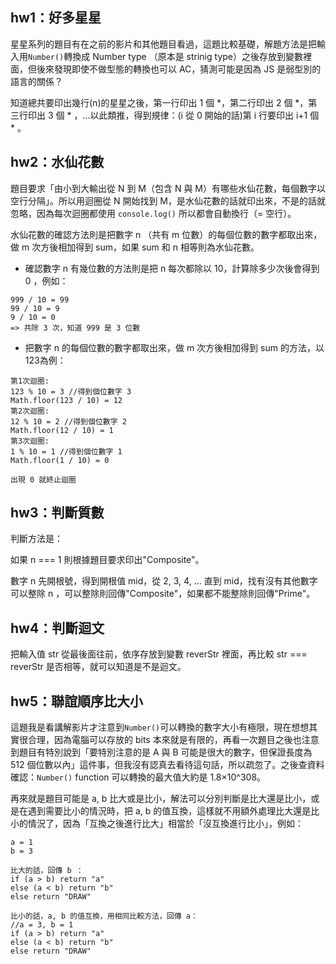 ## hw1：好多星星

星星系列的題目有在之前的影片和其他題目看過，這題比較基礎，解題方法是把輸入用`Number()`轉換成 Number type （原本是 strinig type）之後存放到變數裡面，但後來發現即使不做型態的轉換也可以 AC，猜測可能是因為 JS 是弱型別的語言的關係？

知道總共要印出幾行(n)的星星之後，第一行印出 1 個 *，第二行印出 2 個 *，第三行印出 3 個 * ，...以此類推，得到規律：(i 從 0 開始的話)第 i 行要印出 i+1 個 * 。
## hw2：水仙花數

題目要求「由小到大輸出從 N 到 M（包含 N 與 M）有哪些水仙花數，每個數字以空行分隔」。所以用迴圈從 N 開始找到 M，是水仙花數的話就印出來，不是的話就忽略，因為每次迴圈都使用 `console.log()` 所以都會自動換行（= 空行）。

水仙花數的確認方法則是把數字 n （共有 m 位數）的每個位數的數字都取出來，做 m 次方後相加得到 sum，如果 sum 和 n 相等則為水仙花數。

* 確認數字 n 有幾位數的方法則是把 n 每次都除以 10，計算除多少次後會得到 0 ，例如：
```
999 / 10 = 99
99 / 10 = 9
9 / 10 = 0
=> 共除 3 次，知道 999 是 3 位數

```
* 把數字 n 的每個位數的數字都取出來，做 m 次方後相加得到 sum 的方法，以123為例：
```
第1次迴圈:
123 % 10 = 3 //得到個位數字 3
Math.floor(123 / 10) = 12
第2次迴圈:
12 % 10 = 2 //得到個位數字 2
Math.floor(12 / 10) = 1
第3次迴圈:
1 % 10 = 1 //得到個位數字 1
Math.floor(1 / 10) = 0

出現 0 就終止迴圈
```

## hw3：判斷質數

判斷方法是：

如果 n === 1 則根據題目要求印出"Composite"。

數字 n 先開根號，得到開根值 mid，從 2, 3, 4, ... 直到 mid，找有沒有其他數字可以整除 n ，可以整除則回傳"Composite"，如果都不能整除則回傳"Prime"。

## hw4：判斷迴文

把輸入值 str 從最後面往前，依序存放到變數 reverStr 裡面，再比較 str === reverStr 是否相等，就可以知道是不是迴文。

## hw5：聯誼順序比大小

這題我是看講解影片才注意到`Number()`可以轉換的數字大小有極限，現在想想其實很合理，因為電腦可以存放的 bits 本來就是有限的，再看一次題目之後也注意到題目有特別說到「要特別注意的是 A 與 B 可能是很大的數字，但保證長度為 512 個位數以內」這件事，但我沒有認真去看待這句話，所以疏忽了。之後查資料確認：`Number()` function 可以轉換的最大值大約是 1.8×10^308。

再來就是題目可能是 a, b 比大或是比小，解法可以分別判斷是比大還是比小，或是在遇到需要比小的情況時，把 a, b 的值互換，這樣就不用額外處理比大還是比小的情況了，因為「互換之後進行比大」相當於「沒互換進行比小」，例如：
```
a = 1
b = 3

比大的話，回傳 b ：
if (a > b) return "a"
else (a < b) return "b"
else return "DRAW"

比小的話，a, b 的值互換，用相同比較方法，回傳 a：
//a = 3, b = 1
if (a > b) return "a"
else (a < b) return "b"
else return "DRAW"
```
